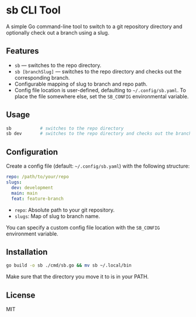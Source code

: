 # sb CLI Tool

A simple Go command-line tool to switch to a git repository directory and optionally check out a branch using a slug.

## Features
- `sb` — switches to the repo directory.
- `sb [branchSlug]` — switches to the repo directory and checks out the corresponding branch.
- Configurable mapping of slug to branch and repo path.
- Config file location is user-defined, defaulting to `~/.config/sb.yaml`. To place the file somewhere else, set the `SB_CONFIG` environmental variable.

## Usage

```sh
sb           # switches to the repo directory
sb dev       # switches to the repo directory and checks out the branch mapped to 'dev'
```

## Configuration

Create a config file (default: `~/.config/sb.yaml`) with the following structure:

```yaml
repo: /path/to/your/repo
slugs:
  dev: development
  main: main
  feat: feature-branch
```

- `repo`: Absolute path to your git repository.
- `slugs`: Map of slug to branch name.

You can specify a custom config file location with the `SB_CONFIG` environment variable.

## Installation

```sh
go build -o sb ./cmd/sb.go && mv sb ~/.local/bin
```

Make sure that the directory you move it to is in your PATH.

## License
MIT

